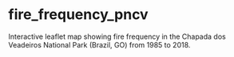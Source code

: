 # fire_frequency_pncv
Interactive leaflet map showing fire frequency in the Chapada dos Veadeiros National Park (Brazil, GO) from 1985 to 2018.
